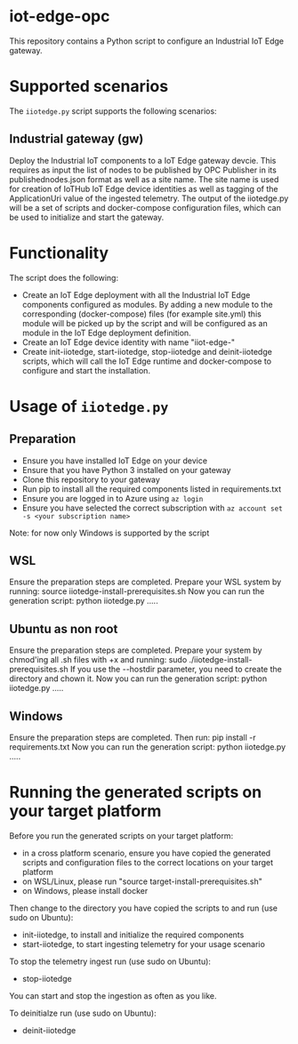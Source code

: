 # iot-edge-opc

This repository contains a Python script to configure an Industrial IoT Edge gateway.

# Supported scenarios
The `iiotedge.py` script supports the following scenarios:

## Industrial gateway (gw)
Deploy the Industrial IoT components to a IoT Edge gateway devcie. This requires as input the list of nodes to be published by OPC Publisher in its publishednodes.json format as well as a site name. The site name is used for creation of IoTHub IoT Edge device identities as well as tagging of the ApplicationUri value of the ingested telemetry. The output of the iiotedge.py will be a set of scripts and docker-compose configuration files, which can be used to initialize and start the gateway.

# Functionality
The script does the following:
- Create an IoT Edge deployment with all the Industrial IoT Edge components configured as modules. By adding a new module to the corresponding (docker-compose) files (for example site.yml) this module will be picked up by the script and will be configured as an module in the IoT Edge deployment definition.
- Create an IoT Edge device identity with name "iiot-edge-<site>"
- Create init-iiotedge, start-iiotedge, stop-iiotedge and deinit-iiotedge scripts, which will call the IoT Edge runtime and docker-compose to configure and start the installation.

# Usage of `iiotedge.py`
## Preparation
- Ensure you have installed IoT Edge on your device
- Ensure that you have Python 3 installed on your gateway
- Clone this repository to your gateway
- Run pip to install all the required components listed in requirements.txt
- Ensure you are logged in to Azure using `az login`
- Ensure you have selected the correct subscription with `az account set -s <your subscription name>`

Note: for now only Windows is supported by the script

## WSL
Ensure the preparation steps are completed.
Prepare your WSL system by running:
    source iiotedge-install-prerequisites.sh
Now you can run the generation script:
python iiotedge.py .....

## Ubuntu as non root
Ensure the preparation steps are completed.
Prepare your system by chmod'ing all .sh files with +x and running:
    sudo ./iiotedge-install-prerequisites.sh
If you use the --hostdir parameter, you need to create the directory and chown it.
Now you can run the generation script:
python iiotedge.py .....

## Windows
Ensure the preparation steps are completed.
 Then run:
    pip install -r requirements.txt
Now you can run the generation script:
python iiotedge.py .....

# Running the generated scripts on your target platform
Before you run the generated scripts on your target platform:
- in a cross platform scenario, ensure you have copied the generated scripts and configuration files to the correct locations on your target platform
- on WSL/Linux, please run "source target-install-prerequisites.sh"
- on Windows, please install docker

Then change to the directory you have copied the scripts to and run (use sudo on Ubuntu):
- init-iiotedge, to install and initialize the required components
- start-iiotedge, to start ingesting telemetry for your usage scenario

To stop the telemetry ingest run (use sudo on Ubuntu):
- stop-iiotedge

You can start and stop the ingestion as often as you like.

To deinitialze run (use sudo on Ubuntu):
- deinit-iiotedge
